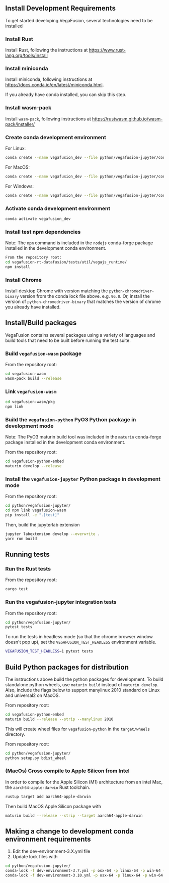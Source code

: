 ## Install Development Requirements
To get started developing VegaFusion, several technologies need to be installed 

### Install Rust
Install Rust, following the instructions at https://www.rust-lang.org/tools/install

### Install miniconda
Install miniconda, following instructions at https://docs.conda.io/en/latest/miniconda.html.

If you already have conda installed, you can skip this step.

### Install wasm-pack
Install `wasm-pack`, following instructions at https://rustwasm.github.io/wasm-pack/installer/

### Create conda development environment

For Linux:
```bash
conda create --name vegafusion_dev --file python/vegafusion-jupyter/conda-linux-64-310.lock
```

For MacOS:
```bash
conda create --name vegafusion_dev --file python/vegafusion-jupyter/conda-osx-64-310.lock
```

For Windows:
```bash
conda create --name vegafusion_dev --file python/vegafusion-jupyter/conda-win-64-310.lock
```

### Activate conda development environment
```bash
conda activate vegafusion_dev
```

### Install test npm dependencies
Note: The `npm` command is included in the `nodejs` conda-forge package installed in the development conda environment.

```bash
From the repository root:
cd vegafusion-rt-datafusion/tests/util/vegajs_runtime/
npm install
```

### Install Chrome
Install desktop Chrome with version matching the `python-chromedriver-binary` version from the conda lock file above. e.g. `96.0`.  Or, install the version of `python-chromedriver-binary` that matches the version of chrome you already have installed. 

## Install/Build packages
VegaFusion contains several packages using a variety of languages and build tools that need to be built before running the test suite.

### Build `vegafusion-wasm` package
From the repository root:
```bash
cd vegafusion-wasm
wasm-pack build --release
```

### Link `vegafusion-wasm`
```bash
cd vegafusion-wasm/pkg
npm link
```

### Build the `vegafusion-python` PyO3 Python package in development mode
Note: The PyO3 maturin build tool was included in the `maturin` conda-forge package installed in the development conda environment.

From the repository root:
```bash
cd vegafusion-python-embed
maturin develop --release
```

### Install the `vegafusion-jupyter` Python package in development mode

From the repository root:
```bash
cd python/vegafusion-jupyter/
cd npm link vegafusion-wasm
pip install -e ".[test]"
```

Then, build the jupyterlab extension

```bash
jupyter labextension develop --overwrite .
yarn run build
```

## Running tests

### Run the Rust tests
From the repository root:
```bash
cargo test
```

### Run the vegafusion-jupyter integration tests
From the repository root:
```bash
cd python/vegafusion-jupyter/
pytest tests
```

To run the tests in headless mode (so that the chrome browser window doesn't pop up), set the `VEGAFUSION_TEST_HEADLESS` environment variable.

```bash
VEGAFUSION_TEST_HEADLESS=1 pytest tests
```

## Build Python packages for distribution
The instructions above build the python packages for development. To build standalone python wheels, use `maturin build` instead of `maturin develop`.  Also, include the flags below to support manylinux 2010 standard on Linux and universal2 on MacOS.

From repository root:
```bash
cd vegafusion-python-embed
maturin build --release --strip --manylinux 2010
```

This will create wheel files for `vegafusion-python` in the `target/wheels` directory.

From repository root:
```bash
cd python/vegafusion-jupyter/
python setup.py bdist_wheel
```

### (MacOs) Cross compile to Apple Silicon from Intel
In order to compile for the Apple Silicon (M1) architecture from an intel Mac, the `aarch64-apple-darwin` Rust toolchain.

```bash
rustup target add aarch64-apple-darwin
```

Then build MacOS Apple Silicon package with 
```bash
maturin build --release --strip --target aarch64-apple-darwin
```

## Making a change to development conda environment requirements

1. Edit the dev-environment-3.X.yml file
2. Update lock files with
```bash
cd python/vegafusion-jupyter/
conda-lock -f dev-environment-3.7.yml -p osx-64 -p linux-64 -p win-64 --filename-template "conda-{platform}-cp37.lock"
conda-lock -f dev-environment-3.10.yml -p osx-64 -p linux-64 -p win-64 --filename-template "conda-{platform}-cp310.lock"
```
